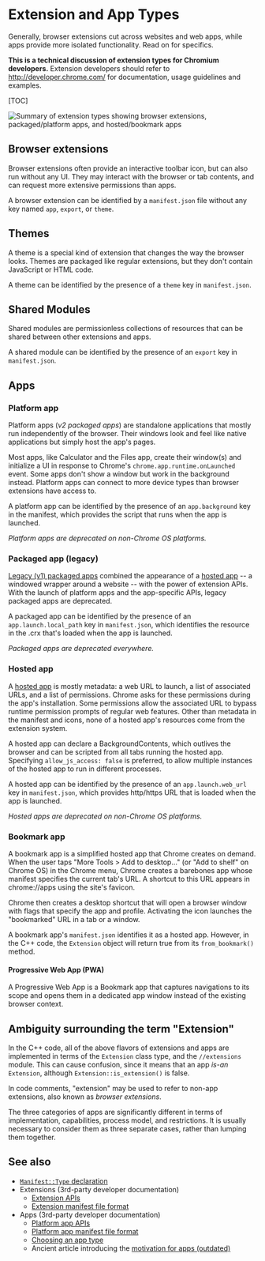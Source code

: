 # Extension and App Types

Generally, browser extensions cut across websites and web apps, while apps
provide more isolated functionality. Read on for specifics.

**This is a technical discussion of extension types for Chromium developers.**
Extension developers should refer to http://developer.chrome.com/ for
documentation, usage guidelines and examples.

[TOC]

![Summary of extension types showing browser extensions, packaged/platform apps,
and hosted/bookmark apps](extension_types.png)

## Browser extensions

Browser extensions often provide an interactive toolbar icon, but can also run
without any UI. They may interact with the browser or tab contents, and can
request more extensive permissions than apps.

A browser extension can be identified by a `manifest.json` file without any key
named `app`, `export`, or `theme`.

## Themes

A theme is a special kind of extension that changes the way the browser looks.
Themes are packaged like regular extensions, but they don't contain JavaScript
or HTML code.

A theme can be identified by the presence of a `theme` key in `manifest.json`.

## Shared Modules

Shared modules are permissionless collections of resources that can be shared
between other extensions and apps.

A shared module can be identified by the presence of an `export` key in
`manifest.json`.

## Apps

### Platform app

Platform apps (*v2 packaged apps*) are standalone applications that mostly run
independently of the browser. Their windows look and feel like native
applications but simply host the app's pages.

Most apps, like Calculator and the Files app, create their window(s) and
initialize a UI in response to Chrome's `chrome.app.runtime.onLaunched` event.
Some apps don't show a window but work in the background instead. Platform apps
can connect to more device types than browser extensions have access to.

A platform app can be identified by the presence of an `app.background` key
in the manifest, which provides the script that runs when the app is
launched.

*Platform apps are deprecated on non-Chrome OS platforms.*

### Packaged app (legacy)

[Legacy (v1) packaged apps](https://developer.chrome.com/extensions/apps)
combined the appearance of a [hosted app](#Hosted-app) -- a windowed wrapper
around a website -- with the power of extension APIs. With the launch of
platform apps and the app-specific APIs, legacy packaged apps are deprecated.

A packaged app can be identified by the presence of an
`app.launch.local_path` key in `manifest.json`, which identifies the resource
in the .crx that's loaded when the app is launched.

*Packaged apps are deprecated everywhere.*

### Hosted app

A [hosted app](https://developer.chrome.com/webstore/hosted_apps) is mostly
metadata: a web URL to launch, a list of associated URLs, and a list of
permissions. Chrome asks for these permissions during the app's installation.
Some permissions allow the associated URL to bypass runtime permission prompts
of regular web features. Other than metadata in the manifest and icons, none of
a hosted app's resources come from the extension system.

A hosted app can declare a BackgroundContents, which outlives the browser and
can be scripted from all tabs running the hosted app. Specifying
`allow_js_access: false` is preferred, to allow multiple instances of the hosted
app to run in different processes.

A hosted app can be identified by the presence of an `app.launch.web_url` key in
`manifest.json`, which provides http/https URL that is loaded when the app is
launched.

*Hosted apps are deprecated on non-Chrome OS platforms.*

### Bookmark app

A bookmark app is a simplified hosted app that Chrome creates on demand. When
the user taps "More Tools > Add to desktop..." (or "Add to shelf" on Chrome OS)
in the Chrome menu, Chrome creates a barebones app whose manifest specifies the
current tab's URL. A shortcut to this URL appears in chrome://apps using the
site's favicon.

Chrome then creates a desktop shortcut that will open a browser window with
flags that specify the app and profile. Activating the icon launches the
"bookmarked" URL in a tab or a window.

A bookmark app's `manifest.json` identifies it as a hosted app. However, in the
C++ code, the `Extension` object will return true from its `from_bookmark()`
method.

#### Progressive Web App (PWA)

A Progressive Web App is a Bookmark app that captures navigations to its scope
and opens them in a dedicated app window instead of the existing browser
context.

## Ambiguity surrounding the term "Extension"

In the C++ code, all of the above flavors of extensions and apps are implemented
in terms of the `Extension` class type, and the `//extensions` module. This can
cause confusion, since it means that an app *is-an* `Extension`, although
`Extension::is_extension()` is false.

In code comments, "extension" may be used to refer to non-app extensions, also
known as *browser extensions*.

The three categories of apps are significantly different in terms of
implementation, capabilities, process model, and restrictions. It is usually
necessary to consider them as three separate cases, rather than lumping them
together.

## See also

* [`Manifest::Type` declaration](https://cs.chromium.org/chromium/src/extensions/common/manifest.h?gs=cpp%253Aextensions%253A%253Aclass-Manifest%253A%253Aenum-Type%2540chromium%252F..%252F..%252Fextensions%252Fcommon%252Fmanifest.h%257Cdef&gsn=Type&ct=xref_usages)
* Extensions (3rd-party developer documentation)
    * [Extension APIs](https://developer.chrome.com/extensions/api_index)
    * [Extension manifest file format](
      https://developer.chrome.com/extensions/manifest)
* Apps (3rd-party developer documentation)
    * [Platform app APIs](https://developer.chrome.com/apps/api_index)
    * [Platform app manifest file format](
      https://developer.chrome.com/apps/manifest)
    * [Choosing an app type](https://developer.chrome.com/webstore/choosing)
    * Ancient article introducing the [motivation for apps (outdated)](
      https://developer.chrome.com/webstore/apps_vs_extensions)
